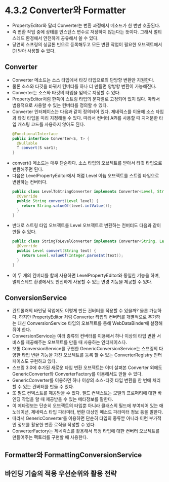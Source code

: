 # 4.3.2 Converter와 Formatter
- PropertyEditor와 달리 Converter는 변환 과정에서 메소드가 한 번만 호출된다.
- 즉 변환 작업 중에 상태를 인스턴스 변수로 저장하지 않는다는 뜻이다. 그래서 멀티스레드 환경에서 안전하게 공유해서 쓸 수 있다.
- 당연히 스프링의 싱글톤 빈으로 등록해두고 모든 변환 작업이 필요한 오브젝트에서 DI 받아 사용할 수 있다.

## Converter
- Converter 메소드는 소스 타입에서 타깃 타입으로의 단방향 변환만 지원한다.
- 물론 소스와 타깃을 바꿔서 컨버터를 하나 더 만들면 양방향 변환이 가능해진다.
- Converter는 소스와 타깃의 타입을 임의로 지정할 수 있다.
- PropertyEditor처럼 한쪽이 스트링 타입의 문자열로 고정되어 있지 않다. 따라서 범용적으로 사용할 수 있는 컨버터를 정의할 수 있다.
- Converter 인터페이스는 다음과 같이 정의되어 있다. 제네릭스를 이용해 소스 타입과 타깃 타입을 미리 지정해둘 수 있다.
  따라서 컨버터 API를 사용할 때 지저분한 타입 캐스팅 코드를 사용하지 않아도 된다.
  ```java
  @FunctionalInterface
  public interface Converter<S, T> {
    @Nullable
    T convert(S var1);
  }
  ```
- convert() 메소드는 매우 단순하다. 소스 타입의 오브젝트를 받아서 타깃 타입으로 변환해주면 된다.
- 다음은 LevelPropertyEditor에서 처럼 Level 이늄 오브젝트를 스트링 타입으로 변환하는 컨버터다.
  ```java
  public class LevelToStringConverter implements Converter<Level, String> {
    @Override
    public String convert(Level level) {
      return String.valueOf(level.intValue());
    }
  }
  ```
- 반대로 스트링 타입 오브젝트를 Level 오브젝트로 변환하는 컨버터도 다음과 같이 만들 수 있다.
  ```java
  public class StringToLevelConverter implements Converter<String, Level> {
    @Override
    public Level convert(String text) {
      return Level.valueOf(Integer.parseInt(text));
    }
  }
  ```
- 이 두 개의 컨버터를 함께 사용하면 LevelPropertyEditor와 동일한 기능을 하며, 멀티스레드 환경에서도 안전하게 사용할 수 있는 변경 기능을 제공할 수 있다.

## ConversionService
- 컨트롤러의 바인딩 작업에도 이렇게 만든 컨버터를 적용할 수 있을까? 물론 가능하다.
  하지만 PropertyEditor 처럼 Converter 타입의 컨버터를 개별적으로 추가하는 대신 ConversionService 타입의 오브젝트를 통해 WebDataBinder에 설정해줘야 한다.
- ConversionService는 여러 종류의 컨버터를 이용해서 하나 이상의 타입 변환 서비스를 제공해주는 오브젝트를 만들 때 사용하는 인터페이스다.
- 보통 ConversionService를 구현한 GenericConversionService는 스프링의 다양한 타입 변환 기능을 가진 오브젝트를
  등록 할 수 있는 ConverterRegistry 인터페이스도 구현하고 있다.
- 스프링 3.0에 추가된 새로운 타입 변환 오브젝트는 이미 살펴본 Converter 외에도 GenericConverter와 ConverterFactory를 이용해서도 만들 수 있다.
- GenericConverter를 이용하면 하나 이상의 소스-타깃 타입 변환을 한 번에 처리할 수 있는 컨버터를 만들 수 있다.
- 또 필드 컨텍스트를 제공받을 수 있다. 필드 컨텍스트는 모델의 프로퍼티에 대한 바인딩 작업을 할 때 제공받을 수 있는 메타정보를 말한다.
- 이 메타정보는 단순히 오브젝트의 타입뿐 아니라 클래스의 필드에 부여되어 있는 애노테이션, 제네릭스 타입 파라미터, 변환 대상인 메소드 파라미터 정보 등을 말한다.
- 따라서 GenericConverter를 이용하면 단순히 타입의 종류뿐 아니라 이런 부가적인 정보를 활용한 변환 로직을 작성할 수 있다.
- ConverterFactory는 제네릭스를 활용해서 특정 타입에 대한 컨버터 오브젝트를 만들어주는 팩토리를 구현할 때 사용한다.

## Formatter와 FormattingConversionService

## 바인딩 기술의 적용 우선순위와 활용 전략
